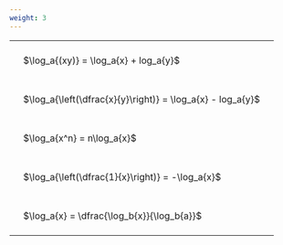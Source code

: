 ```yaml
---
weight: 3
---
```


<style type="text/css">
#T_a83e9 th.col_heading {
  text-align: left;
  font-size: 1em;
}
#T_a83e9 td {
  text-align: left;
  font-size: 1em;
  padding: 1.5em;
}
</style>
<table id="T_a83e9">
  <thead>
  </thead>
  <tbody>
    <tr>
      <td id="T_a83e9_row0_col0" class="data row0 col0" >$\log_a{(xy)} = \log_a{x} + log_a{y}$</td>
    </tr>
    <tr>
      <td id="T_a83e9_row1_col0" class="data row1 col0" >$\log_a{\left(\dfrac{x}{y}\right)} = \log_a{x} - log_a{y}$</td>
    </tr>
    <tr>
      <td id="T_a83e9_row2_col0" class="data row2 col0" >$\log_a{x^n} = n\log_a{x}$</td>
    </tr>
    <tr>
      <td id="T_a83e9_row3_col0" class="data row3 col0" >$\log_a{\left(\dfrac{1}{x}\right)} = -\log_a{x}$</td>
    </tr>
    <tr>
      <td id="T_a83e9_row4_col0" class="data row4 col0" >$\log_a{x} = \dfrac{\log_b{x}}{\log_b{a}}$</td>
    </tr>
  </tbody>
</table>

